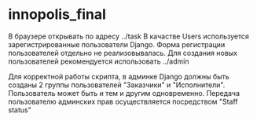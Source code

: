 # innopolis_final

В браузере открывать по адресу ../task
В качастве Users используется зарегистрированные пользователи Django. 
Форма регистрации пользователей отдельно не реализовывалась. Для создания новых пользователей рекомендуется использовать ../admin

Для корректной работы скрипта, в админке Django должны быть созданы 2 группы пользователей "Заказчики" и "Исполнители". Пользователь может быть и тем и другим одновременно. Передача пользователю админских прав осуществляется посредством "Staff status"
